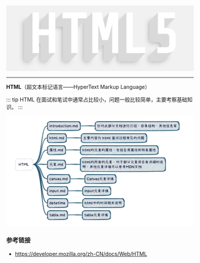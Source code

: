 ![image-20221122192403977](../../public/image-20221122192403977.png)

---

**HTML**（超文本标记语言——HyperText Markup Language）

::: tip
HTML 在面试和笔试中通常占比较小，问题一般比较简单，主要考察基础知识。
:::

![image-20221122190931263](../../public/image-20221122190931263.png)

### 参考链接

- https://developer.mozilla.org/zh-CN/docs/Web/HTML
